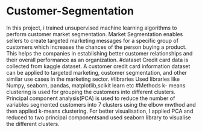 # Customer-Segmentation
In this project, i trained unsupervised machine learning algorithms to perform customer market segmentation.
Market Segmentation enables sellers to create targeted marketing messages for a specific group of customers which increases the chances of the person buying a product. This helps the companies in establishing better customer relationships and their overall performance as an organization.
#dataset
 Credit card data is collected from kaggle dataset.
A customer credit card information dataset can be applied to targeted marketing, customer segmentation, and other similar use cases in the marketing sector.
#libraries
Used libraries like Numpy, seaborn, pandas, matplotlib,scikit learn etc
#Methods
k- means clustering is used for grouping the customers into different clusters.
Principal component analysis(PCA) is used to reduce the number of variables 
segmented customers into 7 clusters using the elbow mwthod and then applied k-means clustering.
For better visualisation, I applied PCA and reduced to two principal componentsand used seaborn library to visualise the different clusters.
